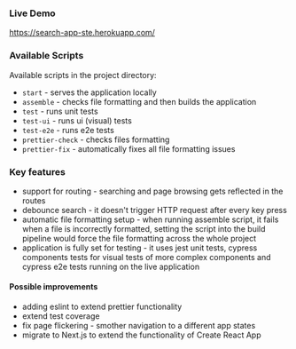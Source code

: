 ### Live Demo

https://search-app-ste.herokuapp.com/

### Available Scripts

Available scripts in the project directory:

- `start` - serves the application locally
- `assemble` - checks file formatting and then builds the application
- `test` - runs unit tests
- `test-ui` - runs ui (visual) tests
- `test-e2e` - runs e2e tests
- `prettier-check` - checks files formatting
- `prettier-fix` - automatically fixes all file formatting issues

### Key features

- support for routing - searching and page browsing gets reflected in the routes
- debounce search - it doesn't trigger HTTP request after every key press
- automatic file formatting setup - when running assemble script, it fails when a file is incorrectly formatted, setting the script into the build pipeline would force the file formatting across the whole project
- application is fully set for testing - it uses jest unit tests, cypress components tests for visual tests of more complex components and cypress e2e tests running on the live application

#### Possible improvements

- adding eslint to extend prettier functionality
- extend test coverage
- fix page flickering - smother navigation to a different app states
- migrate to Next.js to extend the functionality of Create React App
